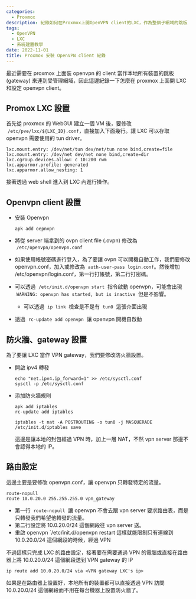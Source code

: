 ```yaml
---
categories:
  - Proxmox
description: 紀錄如何在Proxmox上開OpenVPN client的LXC，作為整個子網域的跳板
tags:
  - OpenVPN
  - LXC
  - 系統建置教學
date: 2022-11-01
title: Proxmox 安裝 OpenVPN client 紀錄
---
```


最近需要在 proxmox 上面裝 openvpn 的 client 當作本地所有裝置的跳板 (gateway) 來連到受管理網域，因此這邊紀錄一下怎麼在 proxmox 上面開 LXC 和設定 openvpn client。

<!-- more -->

## Promox LXC 設置

首先從 proxmox 的 WebGUI 建立一個 VM 後，要修改  `/etc/pve/lxc/${LXC_ID}.conf`，直接加入下面幾行。讓 LXC 可以存取 openvpn 需要使用的 tun driver。

```shell
lxc.mount.entry: /dev/net/tun dev/net/tun none bind,create=file
lxc.mount.entry: /dev/net dev/net none bind,create=dir
lxc.cgroup.devices.allow: c 10:200 rwm
lxc.apparmor.profile: generated
lxc.apparmor.allow_nesting: 1
```

接著透過 web shell 進入到 LXC 內進行操作。

## Openvpn client 設置

- 安裝 Openvpn

  ```shell
  apk add oepnvpn
  ```

- 將從 server 端拿到的 ovpn client file (.ovpn) 修改為  `/etc/openvpn/openvpn.conf`
- 如果使用帳號密碼進行登入，為了要讓 ovpn 可以開機自動工作，我們要修改 openvpn.conf，加入或修改為  `auth-user-pass login.conf`。然後增加 /etc/openvpn/login.conf，第一行打帳號，第二行打密碼。
- 可以透過  `/etc/init.d/openvpn start`  指令啟動 openvpn，可能會出現  `WARNING: openvpn has started, but is inactive`  但是不影響。
  - 可以透過  `ip link`  檢查是不是有  `tun0`  這張介面出現
- 透過  `rc-update add openvpn`  讓 openvpn 開機自啟動

## 防火牆、gateway 設置

為了要讓 LXC 當作 VPN gateway，我們要修改防火牆設置。

- 開啟 ipv4 轉發

  ```shell
  echo "net.ipv4.ip_forward=1" >> /etc/sysctl.conf
  sysctl -p /etc/sysctl.conf
  ```

- 添加防火牆規則

  ```shell
  apk add iptables
  rc-update add iptables

  iptables -t nat -A POSTROUTING -o tun0 -j MASQUERADE
  /etc/init.d/iptables save
  ```

  這邊是讓本地的封包經過 VPN 時，加上一層 NAT，不然 vpn server 那邊不會認得本地的 IP。

## 路由設定

這邊主要是要修改 openvpn.conf，讓 openvpn 只轉發特定的流量。

```shell
route-nopull
route 10.0.20.0 255.255.255.0 vpn_gateway
```

- 第一行  `route-nopull`  讓 openvpn 不會去跟 vpn server 要求路由表，而是只轉發我們希望他轉發的流量。
- 第二行設定將 10.0.20.0/24 這個網段往 vpn server 送。
- 重啟 openvpn `/etc/init.d/openvpn restart 這樣就能限制只有連線到 10.0.20.0/24 這個網段的時候，經過 VPN

不過這樣只完成 LXC 的路由設定，接著要在需要通過 VPN 的電腦或直接在路由器上將 10.0.20.0/24 這個網段送到 VPN gateway 的 IP

```shell
ip route add 10.0.20.0/24 via <VPN gateway LXC's ip>
```

如果是在路由器上設置好，本地所有的裝置都可以直接透過 VPN 訪問 10.0.20.0/24 這個網段而不用在每台機器上設置防火牆了。
